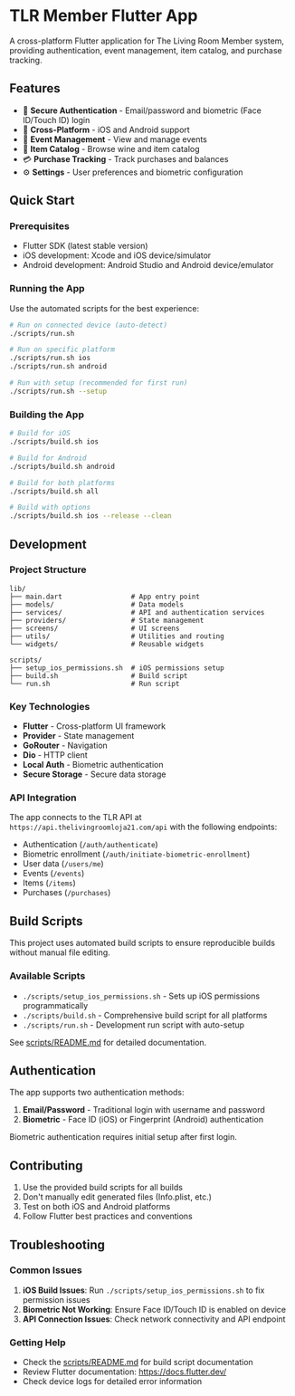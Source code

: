 # TLR Member Flutter App

A cross-platform Flutter application for The Living Room Member system, providing authentication, event management, item catalog, and purchase tracking.

## Features

- 🔐 **Secure Authentication** - Email/password and biometric (Face ID/Touch ID) login
- 📱 **Cross-Platform** - iOS and Android support
- 🎫 **Event Management** - View and manage events
- 🍷 **Item Catalog** - Browse wine and item catalog
- 💳 **Purchase Tracking** - Track purchases and balances
- ⚙️ **Settings** - User preferences and biometric configuration

## Quick Start

### Prerequisites

- Flutter SDK (latest stable version)
- iOS development: Xcode and iOS device/simulator
- Android development: Android Studio and Android device/emulator

### Running the App

Use the automated scripts for the best experience:

```bash
# Run on connected device (auto-detect)
./scripts/run.sh

# Run on specific platform
./scripts/run.sh ios
./scripts/run.sh android

# Run with setup (recommended for first run)
./scripts/run.sh --setup
```

### Building the App

```bash
# Build for iOS
./scripts/build.sh ios

# Build for Android
./scripts/build.sh android

# Build for both platforms
./scripts/build.sh all

# Build with options
./scripts/build.sh ios --release --clean
```

## Development

### Project Structure

```
lib/
├── main.dart                 # App entry point
├── models/                   # Data models
├── services/                 # API and authentication services
├── providers/                # State management
├── screens/                  # UI screens
├── utils/                    # Utilities and routing
└── widgets/                  # Reusable widgets

scripts/
├── setup_ios_permissions.sh  # iOS permissions setup
├── build.sh                  # Build script
└── run.sh                    # Run script
```

### Key Technologies

- **Flutter** - Cross-platform UI framework
- **Provider** - State management
- **GoRouter** - Navigation
- **Dio** - HTTP client
- **Local Auth** - Biometric authentication
- **Secure Storage** - Secure data storage

### API Integration

The app connects to the TLR API at `https://api.thelivingroomloja21.com/api` with the following endpoints:

- Authentication (`/auth/authenticate`)
- Biometric enrollment (`/auth/initiate-biometric-enrollment`)
- User data (`/users/me`)
- Events (`/events`)
- Items (`/items`)
- Purchases (`/purchases`)

## Build Scripts

This project uses automated build scripts to ensure reproducible builds without manual file editing.

### Available Scripts

- `./scripts/setup_ios_permissions.sh` - Sets up iOS permissions programmatically
- `./scripts/build.sh` - Comprehensive build script for all platforms
- `./scripts/run.sh` - Development run script with auto-setup

See [scripts/README.md](scripts/README.md) for detailed documentation.

## Authentication

The app supports two authentication methods:

1. **Email/Password** - Traditional login with username and password
2. **Biometric** - Face ID (iOS) or Fingerprint (Android) authentication

Biometric authentication requires initial setup after first login.

## Contributing

1. Use the provided build scripts for all builds
2. Don't manually edit generated files (Info.plist, etc.)
3. Test on both iOS and Android platforms
4. Follow Flutter best practices and conventions

## Troubleshooting

### Common Issues

1. **iOS Build Issues**: Run `./scripts/setup_ios_permissions.sh` to fix permission issues
2. **Biometric Not Working**: Ensure Face ID/Touch ID is enabled on device
3. **API Connection Issues**: Check network connectivity and API endpoint

### Getting Help

- Check the [scripts/README.md](scripts/README.md) for build script documentation
- Review Flutter documentation: https://docs.flutter.dev/
- Check device logs for detailed error information
